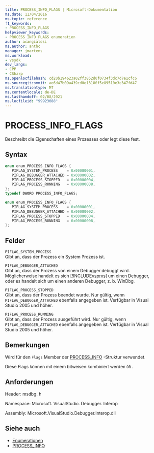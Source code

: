 ```yaml
---
title: PROCESS_INFO_FLAGS | Microsoft-Dokumentation
ms.date: 11/04/2016
ms.topic: reference
f1_keywords:
- PROCESS_INFO_FLAGS
helpviewer_keywords:
- PROCESS_INFO_FLAGS enumeration
author: acangialosi
ms.author: anthc
manager: jmartens
ms.workload:
- vssdk
dev_langs:
- CPP
- CSharp
ms.openlocfilehash: cd20b194623a02ff3852d0f0734f3dc7d7e1cfc6
ms.sourcegitcommit: ae6d47b09a439cd0e13180f5e89510e3e347fd47
ms.translationtype: MT
ms.contentlocale: de-DE
ms.lasthandoff: 02/08/2021
ms.locfileid: "99923088"
---
```

# <a name="process_info_flags"></a>PROCESS_INFO_FLAGS

Beschreibt die Eigenschaften eines Prozesses oder legt diese fest.

## <a name="syntax"></a>Syntax

```cpp
enum enum_PROCESS_INFO_FLAGS { 
   PIFLAG_SYSTEM_PROCESS    = 0x00000001,
   PIFLAG_DEBUGGER_ATTACHED = 0x00000002,
   PIFLAG_PROCESS_STOPPED   = 0x00000004,
   PIFLAG_PROCESS_RUNNING   = 0x00000008,
};
typedef DWORD PROCESS_INFO_FLAGS;
```

```csharp
enum enum_PROCESS_INFO_FLAGS { 
   PIFLAG_SYSTEM_PROCESS    = 0x00000001,
   PIFLAG_DEBUGGER_ATTACHED = 0x00000002,
   PIFLAG_PROCESS_STOPPED   = 0x00000004,
   PIFLAG_PROCESS_RUNNING   = 0x00000008,
};
```

## <a name="fields"></a>Felder

`PIFLAG_SYSTEM_PROCESS`\
Gibt an, dass der Prozess ein System Prozess ist.

`PIFLAG_DEBUGGER_ATTACHED`\
Gibt an, dass der Prozess von einem Debugger debuggt wird. Möglicherweise handelt es sich [!INCLUDE[vsprvs](../../../code-quality/includes/vsprvs_md.md)] um einen Debugger, oder es handelt sich um einen anderen Debugger, z. b. WinDbg.

`PIFLAG_PROCESS_STOPPED`\
Gibt an, dass der Prozess beendet wurde. Nur gültig, wenn `PIFLAG_DEBUGGER_ATTACHED` ebenfalls angegeben ist. Verfügbar in Visual Studio 2005 und höher.

`PIFLAG_PROCESS_RUNNING`\
Gibt an, dass der Prozess ausgeführt wird. Nur gültig, wenn `PIFLAG_DEBUGGER_ATTACHED` ebenfalls angegeben ist. Verfügbar in Visual Studio 2005 und höher.

## <a name="remarks"></a>Bemerkungen

Wird für den `Flags` Member der [PROCESS_INFO](../../../extensibility/debugger/reference/process-info.md) -Struktur verwendet.

Diese Flags können mit einem bitweisen kombiniert werden `OR` .

## <a name="requirements"></a>Anforderungen

Header: msdbg. h

Namespace: Microsoft. VisualStudio. Debugger. Interop

Assembly: Microsoft.VisualStudio.Debugger.Interop.dll

## <a name="see-also"></a>Siehe auch

- [Enumerationen](../../../extensibility/debugger/reference/enumerations-visual-studio-debugging.md)
- [PROCESS_INFO](../../../extensibility/debugger/reference/process-info.md)
